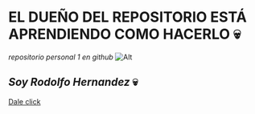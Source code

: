 # **EL DUEÑO DEL REPOSITORIO ESTÁ APRENDIENDO COMO HACERLO** 💀
*repositorio personal 1 en github*
![Alt](https://assets.stickpng.com/images/580b57fcd9996e24bc43c515.png)
## *Soy Rodolfo Hernandez* 💀 
[Dale click](https://www.youtube.com/watch?v=pQwWuC25j4A)
